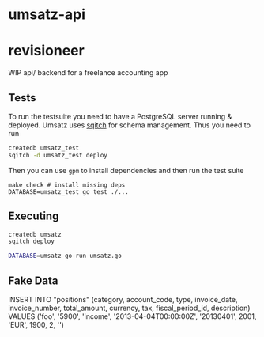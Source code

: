 # umsatz-api

# revisioneer

WIP api/ backend for a freelance accounting app

## Tests

To run the testsuite you need to have a PostgreSQL server running & deployed.
Umsatz uses [sqitch][1] for schema management. Thus you need to run

``` bash
createdb umsatz_test
sqitch -d umsatz_test deploy
```

Then you can use `gpm` to install dependencies and then run the test suite

```
make check # install missing deps
DATABASE=umsatz_test go test ./...
```

## Executing

``` bash
createdb umsatz
sqitch deploy

DATABASE=umsatz go run umsatz.go
```

## Fake Data

INSERT INTO "positions" (category, account_code, type, invoice_date, invoice_number, total_amount, currency, tax, fiscal_period_id, description) VALUES ('foo', '5900', 'income', '2013-04-04T00:00:00Z', '20130401', 2001, 'EUR', 1900, 2, '')

[1]:https://github.com/theory/sqitch